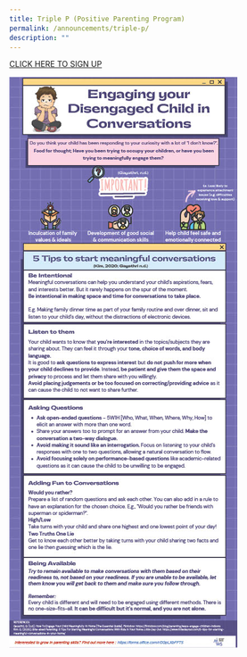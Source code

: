 ```yaml
---
title: Triple P (Positive Parenting Program)
permalink: /announcements/triple-p/
description: ""
---
```

[CLICK HERE TO SIGN UP](https://forms.office.com/r/0GpLXbFFT5)

![](/images/Annoucements/infographic%20engaging%20your%20unengaged%20child%20in%20conversations.jpg)
